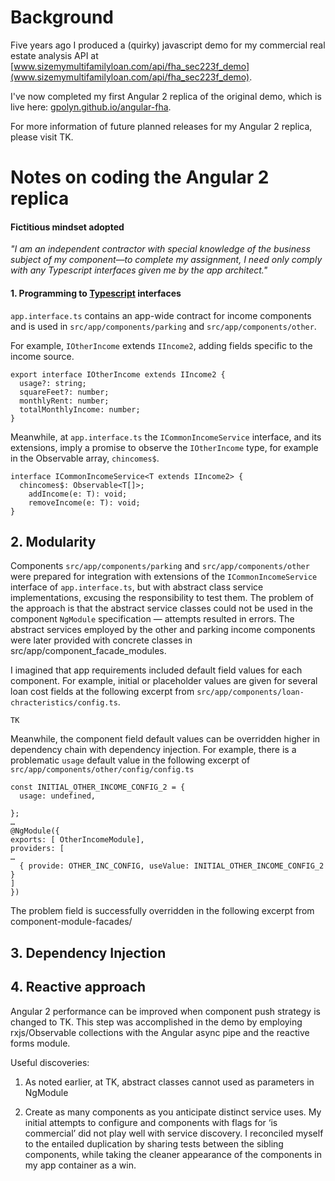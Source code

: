# Background

Five years ago I produced a (quirky) javascript demo for my commercial real estate analysis API at [www.sizemymultifamilyloan.com/api/fha_sec223f_demo](www.sizemymultifamilyloan.com/api/fha_sec223f_demo).

I've now completed my first Angular 2  replica of the original demo, which is live here: [gpolyn.github.io/angular-fha](https://gpolyn.github.io/angular-fha).

For more information of future planned releases for my Angular 2 replica, please visit TK.

# Notes on coding the Angular 2 replica

#### Fictitious mindset adopted 

_"I am an independent contractor with special knowledge of the business subject of my component&mdash;to complete my assignment, I need only comply with any Typescript interfaces given me by the app architect."_ 

#### 1. Programming to [Typescript](http://www.typescriptlang.org) interfaces

`app.interface.ts` contains an app-wide contract for income components and is used in `src/app/components/parking` and `src/app/components/other`.

For example, `IOtherIncome` extends `IIncome2`, adding fields specific to the income source.

```
export interface IOtherIncome extends IIncome2 {
  usage?: string;
  squareFeet?: number;
  monthlyRent: number;
  totalMonthlyIncome: number;
}
```
Meanwhile, at `app.interface.ts` the `ICommonIncomeService` interface, and its extensions, imply a promise to observe the `IOtherIncome` type, for example in the Observable array, `chincomes$`.
```
interface ICommonIncomeService<T extends IIncome2> {
  chincomes$: Observable<T[]>; 
	addIncome(e: T): void;
	removeIncome(e: T): void;
}
```

## 2. Modularity

Components `src/app/components/parking` and `src/app/components/other` were prepared for integration with extensions of the `ICommonIncomeService` interface of `app.interface.ts`, but with abstract class service implementations, excusing the responsibility to test them. The problem of the approach is that the abstract service classes could not be used in the component `NgModule` specification — attempts resulted in errors. The abstract services employed by the other and parking income components were later provided with concrete classes in src/app/component_facade_modules.

I imagined that app requirements included default field values for each component. For example, initial or placeholder values are given for several loan cost fields at the following excerpt from `src/app/components/loan-chracteristics/config.ts`.
```
TK
```
Meanwhile, the component field default values can be overridden higher in dependency chain with dependency injection. For example, there is a problematic `usage` default value in the following excerpt of `src/app/components/other/config/config.ts`
```
const INITIAL_OTHER_INCOME_CONFIG_2 = {
  usage: undefined,

};
…
@NgModule({
exports: [ OtherIncomeModule],
providers: [
…
  { provide: OTHER_INC_CONFIG, useValue: INITIAL_OTHER_INCOME_CONFIG_2 }
]
})
```

The problem field is successfully overridden in the following excerpt from component-module-facades/

## 3. Dependency Injection

## 4. Reactive approach

Angular 2 performance can be improved when component push strategy is changed to TK. This step was accomplished in the demo by employing rxjs/Observable collections with the Angular async pipe and the reactive forms module.

Useful discoveries:

1) As noted earlier, at TK, abstract classes cannot used as parameters in NgModule

2) Create as many components as you anticipate distinct service uses. My initial attempts to configure <other-income /> and <parking-income /> components with flags for ‘is commercial’ did not play well with service discovery. I reconciled myself to the entailed duplication by sharing tests between the sibling components, while taking the cleaner appearance of the components in my app container as a win.

